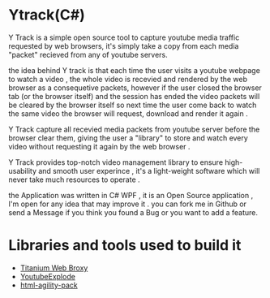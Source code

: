 # Ytrack(C#)

Y Track is a simple open source tool to capture youtube media traffic requested by web browsers, it's simply take a copy from each media "packet" recieved from any of youtube servers. 

the idea behind Y track is that each time the user visits a youtube webpage to watch a video , the whole video is recevied and rendered by the web browser as a consequetive packets, however if the user closed the browser tab (or the browser itself) and the session has ended the video packets will be cleared by the browser itself so next time the user come back to watch the same video the browser will request, download and render it again . 

Y Track capture all recevied media packets from youtube server before the browser clear them, giving the user a "library" to store and watch every video without requesting it again by the web browser . 

Y Track provides top-notch video management library to ensure high-usability and smooth user experince , it's a light-weight software which will never take much resources to operate .


the Application was written in C# WPF , it is an Open Source application , I'm open for any idea that may improve it . you can fork me in Github or send a Message if you think you found a Bug or you want to add a feature.


# Libraries and tools used to build it
- [Titanium Web Broxy](https://github.com/justcoding121/Titanium-Web-Proxy)
- [YoutubeExplode](https://github.com/Tyrrrz/YoutubeExplode)
- [html-agility-pack](https://github.com/zzzprojects/html-agility-pack)
